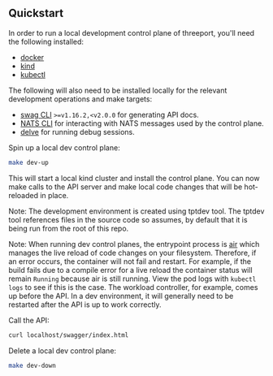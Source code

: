 ## Quickstart

In order to run a local development control plane of threeport, you'll need the
following installed:

* [docker](https://docs.docker.com/get-docker/)
* [kind](https://kind.sigs.k8s.io/)
* [kubectl](https://kubernetes.io/docs/reference/kubectl/)

The following will also need to be installed locally for the relevant development
operations and make targets:

* [swag CLI](https://github.com/swaggo/swag) `>=v1.16.2,<v2.0.0` for generating API docs.
* [NATS CLI](https://github.com/nats-io/natscli) for interacting with NATS
  messages used by the control plane.
* [delve](https://github.com/go-delve/delve) for running debug sessions.

Spin up a local dev control plane:

```bash
make dev-up
```

This will start a local kind cluster and install the control plane.  You can now
make calls to the API server and make local code changes that will be
hot-reloaded in place.

Note: The development environment is created using tptdev tool.  The tptdev
tool references files in the source code so assumes, by default that it is being
run from the root of this repo.

Note: When running dev control planes, the entrypoint process is
[air](https://github.com/cosmtrek/air) which
manages the live reload of code changes on your filesystem.  Therefore, if an
error occurs, the container will not fail and restart.  For example, if the build
fails due to a compile error for a live reload the container status will remain
`Running` because air is still running.  View the pod logs with `kubectl logs`
to see if this is the case. The workload controller, for example, comes up
before the API.  In a dev environment, it will generally need to be restarted
after the API is up to work correctly.

Call the API:

```bash
curl localhost/swagger/index.html
```

Delete a local dev control plane:

```bash
make dev-down
```

